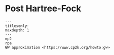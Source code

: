 # Post Hartree-Fock

```{toctree}
---
titlesonly:
maxdepth: 1
---
mp2
rpa
GW approximation <https://www.cp2k.org/howto:gw>
```
